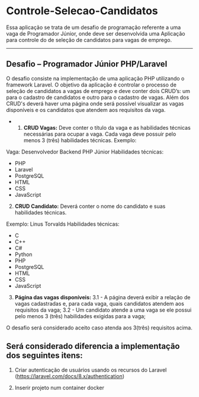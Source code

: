 # Controle-Selecao-Candidatos

Essa aplicação se trata de um desafio de programação referente a uma vaga de Programador Júnior, onde deve ser desenvolvida uma Aplicação para controle do de seleção de candidatos para vagas de emprego.

--- 

## Desafio – Programador Júnior PHP/Laravel

O desafio consiste na implementação de uma aplicação PHP utilizando o framework Laravel. O objetivo da aplicação é controlar o processo de seleção de candidatos a vagas de emprego e deve conter dois CRUD’s: um para o cadastro de candidatos e outro para o cadastro de vagas. Além dos CRUD's deverá haver uma página onde será possível visualizar as vagas disponíveis e os candidatos que atendem aos requisitos da vaga.

- 1. **CRUD Vagas:** Deve conter o título da vaga e as habilidades técnicas necessárias para ocupar a vaga. Cada vaga deve possuir pelo menos 3 (três) habilidades técnicas.
Exemplo:

Vaga: Desenvolvedor Backend PHP Júnior
Habilidades técnicas:  
- PHP
- Laravel
- PostgreSQL
- HTML
- CSS
- JavaScript  


2. **CRUD Candidato:** Deverá conter o nome do candidato e suas habilidades técnicas.

Exemplo: 
Linus Torvalds
Habilidades técnicas:  
- C
- C++
- C#
- Python
- PHP
- PostgreSQL
- HTML
- CSS
- JavaScript  

3. **Página das vagas disponíveis:**
   3.1 - A página deverá exibir a relação de vagas cadastradas e, para cada vaga, quais candidatos atendem aos requisitos da vaga;
   3.2 - Um candidato atende a uma vaga se ele possui pelo menos 3 (três) habilidades exigidas para a vaga;

O desafio será considerado aceito caso atenda aos 3(três) requisitos acima.

## Será considerado diferencia a implementação dos seguintes itens:

1. Criar autenticação de usuários usando os recursos do Laravel (https://laravel.com/docs/8.x/authentication)

2. Inserir projeto num container docker

